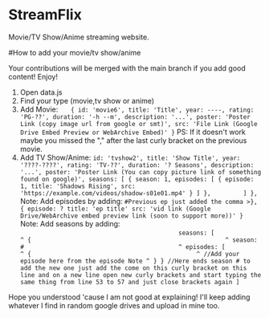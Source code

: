 # StreamFlix
Movie/TV Show/Anime streaming website.

#How to add your movie/tv show/anime

Your contributions will be merged with the main branch if you add good content! Enjoy!

  1. Open data.js
  2. Find your type (movie,tv show or anime)
  3. Add Movie:
        `   {
          id: 'movie6',
          title: 'Title',
          year: ----,
          rating: 'PG-??',
          duration: '-h --m',
          description: '...',
          poster: 'Poster Link (copy image url from google or smt)',
          src: 'File Link (Google Drive Embed Preview or WebArchive Embed)'
      }`
     PS: If it doesn't work maybe you missed the "," after the last curly bracket on the previous movie.
4. Add TV Show/Anime:
   `id: 'tvshow2',
          title: 'Show Title',
          year: '????-????',
          rating: 'TV-??',
          duration: '? Seasons',
          description: '...',
          poster: 'Poster Link (You can copy picture link of something found on google)',
          seasons: [
              {
                  season: 1,
                  episodes: [
                      {
                          episode: 1,
                          title: 'Shadows Rising',
                          src: 'https://example.com/videos/shadow-s01e01.mp4'
                      }
                  ]
              },        
          ]
      },`
   Note: Add episodes by adding:
   `
   #Previous ep just added the comma >},
   {
     episode: ?
     title: 'ep title'
     src: 'vid link (Google Drive/WebArchive embed preview link (soon to support more))'
   }
   `
  Note: Add seasons by adding:                                
`                                            
  seasons: [                                                 ^
      {                                                      ^
         season: #                                           ^
         episodes: [                                         ^
              {                                              ^
               //Add your episode here from the episode Note ^
               }
       } //Here ends season # to add the new one just add the come on this curly bracket on this line and on a new line open new curly brackets and start typing the same thing from line 53 to 57 and just close brackets again
   ]
`

Hope you understood 'cause I am not good at explaining! I'll keep adding whatever I find in random google drives and upload in mine too.
